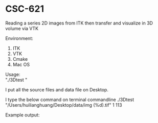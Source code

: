 # CSC-621
Reading a series 2D images from ITK then transfer and visualize in 3D volume via VTK 

Environment:
1. ITK
2. VTK
3. Cmake
4. Mac OS


Usage:  
"./3Dtest <File Path Template> <Start Index> <End Index>"

I put all the source files and data file on Desktop.

I type the below command on terminal commandline
./3Dtest "/Users/huilianghuang/Desktop/data/img (%d).tif" 1 113

Example output:

